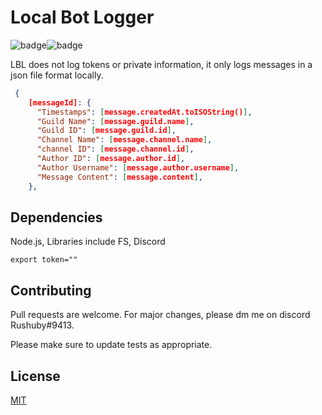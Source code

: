 # Local Bot Logger
![badge](https://img.shields.io/github/license/Rushbycmd/Local-Bot-Logger?style=for-the-badge)![badge](https://img.shields.io/github/languages/code-size/Rushbycmd/Local-Bot-Logger?color=BLUE&style=for-the-badge)


LBL does not log tokens or private information, it only logs messages in a json file format locally. 
```json  
 {
    [messageId]: {
      "Timestamps": [message.createdAt.toISOString()],
      "Guild Name": [message.guild.name],
      "Guild ID": [message.guild.id],
      "Channel Name": [message.channel.name],
      "channel ID": [message.channel.id],
      "Author ID": [message.author.id],
      "Author Username": [message.author.username],
      "Message Content": [message.content],
    },
```
## Dependencies
Node.js, 
Libraries include FS, Discord
```env
export token=""
```

## Contributing

Pull requests are welcome. For major changes, please dm me on discord Rushuby#9413.

Please make sure to update tests as appropriate.

## License

[MIT](https://choosealicense.com/licenses/mit/)
